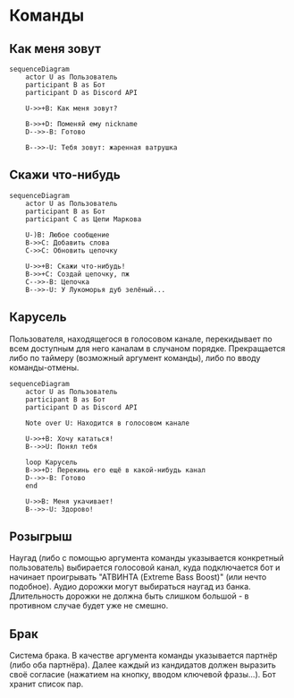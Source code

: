 # Команды

## Как меня зовут

```mermaid
sequenceDiagram
    actor U as Пользователь
    participant B as Бот
    participant D as Discord API

    U->>+B: Как меня зовут?

    B->>+D: Поменяй ему nickname
    D-->>-B: Готово

    B-->>-U: Тебя зовут: жаренная ватрушка
```

## Скажи что-нибудь

```mermaid
sequenceDiagram
    actor U as Пользователь
    participant B as Бот
    participant C as Цепи Маркова

    U-)B: Любое сообщение
    B->>C: Добавить слова
    C->>C: Обновить цепочку

    U->>+B: Скажи что-нибудь!
    B->>+C: Создай цепочку, пж
    C-->>-B: Цепочка
    B-->>-U: У Лукоморья дуб зелёный...
```

## Карусель

Пользователя, находящегося в голосовом канале, перекидывает по всем доступным для него каналам в случаном порядке. Прекращается либо по таймеру (возможный аргумент команды), либо по вводу команды-отмены.

```mermaid
sequenceDiagram
    actor U as Пользователь
    participant B as Бот
    participant D as Discord API

    Note over U: Находится в голосовом канале

    U->>+B: Хочу кататься!
    B-->>U: Понял тебя

    loop Карусель
    B->>+D: Перекинь его ещё в какой-нибудь канал
    D-->>-B: Готово
    end

    U->>B: Меня укачивает!
    B-->>-U: Здорово!
```

## Розыгрыш

Наугад (либо с помощью аргумента команды указывается конкретный пользователь) выбирается голосовой канал, куда подключается бот и начинает проигрывать "АТВИНТА (Extreme Bass Boost)" (или нечто подобное). Аудио дорожки могут выбираться наугад из банка. Длительность дорожки не должна быть слишком большой - в противном случае будет уже не смешно.

## Брак

Система брака. В качестве аргумента команды указывается партнёр (либо оба партнёра). Далее каждый из кандидатов должен выразить своё согласие (нажатием на кнопку, вводом ключевой фразы...). Бот хранит список пар.
